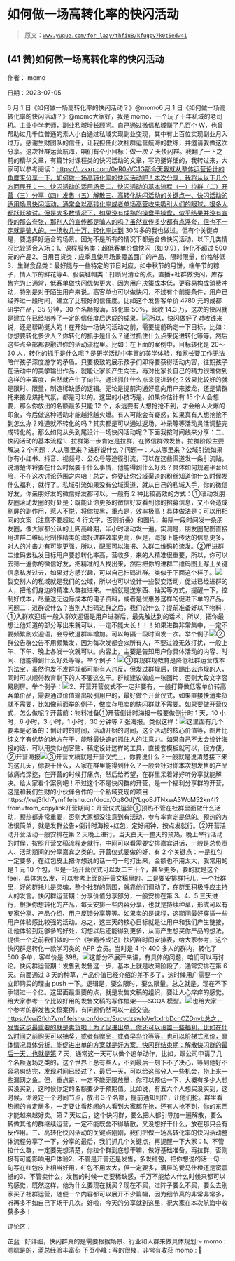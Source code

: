 # 如何做一场高转化率的快闪活动

> 原文：[`www.yuque.com/for_lazy/thfiu8/kfugpv7k0t5edw4i`](https://www.yuque.com/for_lazy/thfiu8/kfugpv7k0t5edw4i)



## (41 赞)如何做一场高转化率的快闪活动 

作者： momo 

日期：2023-07-05 

6 月 1 日《如何做一场高转化率的快闪活动？》@momo6 月 1 日《如何做一场高转化率的快闪活动？》@momo大家好，我是 momo，一个玩了十年私域的老司机。主业中学老师，副业私域增长顾问。自己通过微信私域赚了几百个 W，也曾帮助过几千位普通的素人小白通过私域实现副业变现，其中有上百位实现副业月入过万。感谢生财团队的信任，让我担任此次社群运营航海的教练，并邀请我做这次分享。这次社群运营航海，咱们有个小目标：做一次 7 天快闪群。我翻了一下之前的精华文章，有篇针对课程类的快闪活动的文章，写的挺详细的，我转过来，大家可以参考阅读：https://t.zsxq.com/0eR0aVC1G那今天我就从整体运营设计的角度来分享一下，如何做一场高转化率的快闪活动吧！本次分享，我将从以下几个方面展开：一、快闪活动的适用场景二、快闪活动的基本流程（一）拉群（二）开营（三）分享（四）发售（五）解散三、高转化快闪活动的关键点一、快闪活动的适用场景快闪活动，通常会以高转化率或者单场高营收来吸引人们的眼球，很多人都跃跃欲试。但是大多数情况下，如果没有成熟的操盘手操盘，似乎结果并没有宣传的那么夸张，那别人的宣传都是骗人的吗？虽然宣传多少都有点浮夸，但也不一定就是骗人的。一场收几十万，转化率达到 30%多的我也做过。但有个关键点是，要选择好适合的场景。因为不是所有的情况下都适合做快闪活动，以下几类情况比较适合入场：1、课程服务类：超低客单价做快闪（如 9.9），转化不超过 500 元的产品2、日用百货类：应季且使用场景覆盖面广的产品，限时限量，价格够低3、生鲜食品类：最好能与一些特定的节日对应，如中秋节的月饼，端午节的粽子，情人节的鲜花等4、服装鞋帽类：打断码清仓的点，直播+社群做快闪，库存售完为止通常，低客单做快闪优势更大，因为用户决策成本低，更容易构成消费冲动，特别是对于陌生用户来说。高客单也可以做快闪，不过有个前提条件，用户已经养过一段时间，建立了比较好的信任度。比如这个发售客单价 4780 元的成都研学产品，35 分钟，30 个名额报满，转化率 50%，营收 14.3 万，这次的快闪就是建立在已经培养了一定的信任度后达成的成果。![](img/141dcb1d58680f1e7ef7d331a27165c1.png)所以，快闪做好了对收钱来说，还是帮助挺大的！在开始一场快闪活动之前，需要提前确定一下目标，比如：你想要转化多少人？你转化的抓手是什么？通过抓住什么点来促进转化等等。然后这些点全部都要融进你的活动流程里。比如：在上面的案例中，目标转化是 20～30 人，转化的抓手是什么呢？是研学活动中丰富的美学体验，和家长要工作无法陪伴孩子深度游学的矛盾。只要极致的展示孩子们即将要获得活动内容，往期孩子在活动中的美学输出作品，就能让家长产生向往，再对比家长自己的精力很难做到这样的丰富度，自然就产生了向往。通过抓住什么点来促进转化？效果比较好的就是限时、限量，制造稀缺感的逻辑。无论是提前沟通好意向用户来接龙，还是请群托来接龙烘托气氛，都是可以的。这里的小技巧是，如果你估计有 15 个人会想要，那么你放出的名额最多只能 12 个，永远要有人想抢抢不到，才会给人火爆的印象，今后做这种活动才能越抢越火爆。有人可能会有疑惑，如果真有人想抢抢不到怎么办？难道就不转化的吗？其实都是可以通过返场，补录等等活动灵活调整完成转化的。那么如何从头到尾设计一场快闪活动呢？下面我按时间线来分享：二、快闪活动的基本流程1、拉群第一步肯定是拉群，在微信群做发售。拉群阶段主要解决 2 个问题：人从哪里来？进群说什么？问题一：人从哪里来？公域引流如果你有小红书、抖音、视频号、公众号等途径引流，可以在这些渠道发一条引流贴，说清楚你将要在什么时候要干什么事情，他能得到什么好处？具体如何规避平台风险，不在这次讨论范围之内哈！总之，你要让你公域渠道的粉丝知道你什么时候发什么福利，就行了。私域引流如果没有公域渠道，就从自己的私域入手，你的微信好友，你亲朋好友的微信好友都可以。一般有 2 种比较高效的方式：①滚动发朋友圈滚动发圈的好处是：既能让你更多的微信好友看到你的招募信息，又不会造成刷屏的副作用，惹人不悦，将你拉黑，重点是，效率极高！具体做法是：可以用相同的文案（注意不要超过 4 行文字，否则折叠）和图片，每隔一段时间发一条朋友圈，像大家都公认的上网高峰期，半小时滚动发一遍。实测是，朋友圈配图直接用进群二维码比制作精美的海报进群效率更高，但是，海报上能传达的信息更多，对人的冲击力有可能更强，所以，配图可以海报、入群二维码轮流发。②用进群二维码去私发目标用户要想转化率高，营收多，来的人精准很重要，所以，你可以去筛一遍你的微信好友，把精准的人找出来，然后把你的进群二维码图上写上关键信息私发过去，如果对方感兴趣，可以自己扫码进群。类似于下面这个样子。![](img/88888c3688ee708ec34a7f83e50360f0.png)裂变别人的私域就是我们的公域，所以也可以设计一些裂变活动，促进已经进群的人，把他们身边的精准人群拉进来。一般就是送东西、抽奖等方式，提醒一下，控制好成本，尽量送无边际成本的电子资料，或者是优惠券这样的促进下单的产品。问题二：进群说什么？当别人扫码进群之后，我们说什么？提前准备好以下物料：①入群欢迎语一般入群欢迎语是用户进群后，最先触达到的话术，所以，把你最想让他知道的部分写出来就可以，一定不能太长！！！如果进群非常集中，一定不要频繁刷欢迎语，会导致退群率增加。可以每隔一段时间发一次。举个例子![](img/1554ac720035ebbbd4bec2a3caf46608.png)②群公告群公告不用频繁发，因为每次发都会@所有人，不要过渡无效打扰，一般上午、下午、晚上各发一次就可以。内容上，主要是告知用户你具体活动的内容、时间、他能得到什么好处等等。举个例子：![](img/62e92d503323099f9655c552d1a54b98.png)③群规群规教育是降低社群运营成本的法宝，虽然你发不发群规都可能有人违反，但发过群规后，你踢出去违规的人，同时可以顺带教育剩下的人不要这么干。群规建议做成一张图片，否则大段文字容易刷屏。举个例子：![](img/a8129f522019e0845a6fa4d8e74681cc.png)2、开营开营仪式不一定非要有，一般打算做低客单价转高客单价品，需要通过价值输出吸引用户的，最好做个开营仪式，如果直接快消卖货就不需要，比如像前面举的例子，做库存甩卖的快闪群就不需要。如果要做开营仪式，怎么做呢？开营前：物料准备①开营倒计时海报一般要做倒计时 1 天，10 小时，6 小时，3 小时，1 小时，30 分钟等 7 张海报。类似这样：![](img/73a68376fa1de4a1501184011fa8f758.png)这里面有几个要素是必备的：倒计时的时间，活动开始的时间，这个活动的核心价值等，图片比纯文字有优势的地方在于，能够最快速的抓住人的注意力。如果自己不太会设计海报的话，可以用类似创客贴、稿定设计这样的工具，直接套模板就可以，很方便。②开营海报![](img/8384a3c32d43148748f2b5c239b90037.png)③开营文稿就是开营仪式上，你要说什么？一般就是说清楚接下来的这几天，你要干什么，人家在群里能得到什么？一般会针对你本次想发售的产品做痛点深挖，在开营的时候打痛点，然后给希望，在群里呆着好好听分享就能解决。给大家看个案例吧！不过这个不是快闪群的开营，是一个福利分享群的开营，这是和我们生财的小伙伴合作的一个私域变现的项目https://kwj3fkh7ymf.feishu.cn/docx/Oq8OdjYLgoBJTNxwA3WcM52kn4i?from=from_copylink开营期间：开营仪式运营①预热不管在社群里面做什么活动，预热都非常重要，否则大家都没注意到有活动，参与率肯定是低的。预热的方法很简单，就是发群公告+倒计时海报+红包，定好闹钟，按点发就行。②开营活动开营活动一般安排在第 2 天晚上进行，当天白天一整天的预热，晚上举行活动的时候，按照开营文稿流程走就行，中间可以看需要安排嘉宾讲话，一般是总负责人、活动期间的分享嘉宾之类的。开营仪式要做的好，有 2 个关键点：一是红包一定要多，在红包皮上把你想说的话一句一句打出来，金额也不用太大，我常用的是 1 元 10 个包，但是一场开营仪式可以发二三十个，甚至更多，要的就是这个 feel，具体怎么发，可以参考上面的开营文稿里的。二是要安排群托儿，一个社群里，好的群托儿是灵魂，整个社群的氛围，就靠他们调动了，在群里积极呼应主持人的发言。快闪群运营期：分享价值分享部分，一般安排在第 3、4、5 三天进行，根据你想转化的产品，每天安排一些内容分享，也就是持续种草，形式可以有专家分享、产品介绍、用户反馈分享等等。如果卖的是课程，这期间最好穿插一些用户体验感比较强的活动。总之，这三天的核心目标就是让用户和我们产生链接，让他体验到足够多的好处，幻想以后还能得到更多，从而产生想买你产品的想法。提供一个之前我们做的一个《学霸养成记》快闪群时间安排表，给大家参考，这个快闪群是转化一款学习类的 APP 会员。当时是 4 个 400 多人的群内，转化了 500 多单，客单价是 398。![](img/2c583fce06f9e5ee6396b9e5824aca78.png)这部分不展开来讲，有具体的问题，咱们可以再讨论。快闪群运营期：发售到发售这一步，基本上就是收网阶段了，通常安排在第 6 天。前面通过 3 天的种草，产品价值已经介绍的差不多了，这时候用户需要一个立即购买的理由 push 一下。逻辑是，要么限时，要么限量。总之就是，现在不下手错过一个亿。这里面最重要的点，就是发售文稿的组织，要让人心痒痒的感觉。给大家参考一个比较好用的发售文稿的写作框架——SCQA 模型。![](img/a59e88ffb82aa072eaa78d10a933c6d7.png)也给大家一个参考的群发售文稿案例，有问题仍然可以一起交流。https://kwj3fkh7ymf.feishu.cn/docx/SucvdzswloVe1txIrbDchCZDnvb总之，发售这步最重要的就是卖货啦！为了促进出单，你还可以设置一些福利，比如在什么时间之前购买可以抽奖，或者有赠品，或者早鸟价等等，也可以阶梯式涨价，具体情况具体分析，能促进出单的方案就是好方案。快闪群结束期：解散快闪群的最后一天，也就是第 7 天，通常这一天可以做个追单动作，比如，跟公司申请了几个名额返场之类的，这个世界上总有些人，不到最后一刻下不了决心，等到他好不容易纠结完，发现时间已经过了，最后一天，可以给这部分人一些机会，捞上来一些漏网之鱼。但，重点是，一定不能无限放量，你可以预估一下，大概有多少人想买没买到，这时候你定的名额要少于预期值。比如说，有五六个人想买没买到，这时候，你设定一个时间节点，放出 3 个名额，提前通知到位，让他们抢。群里看热闹的肯定居多，一定要让看热闹的人看到大家都在抢，还有人抢不到，你的东西才能越来越好卖。第 7 天过后，这个快闪群，要么把人都引导加一遍解散，要么转做其他的群继续运营，一定不能既舍不得解散，又没想好干什么，放在那只会有反作用。三、高转化快闪活动的关键点刚刚，我们把做一场高转化率的快闪活动整体流程分享了一下，分享的最后，我们抓几个关键点，再提醒一下大家：1、不管拉什么群，一定要先想清楚，你拉个群到底想干嘛，做好基础准备，再拉群，否则极有可能影响用户体验2、不管是开营还是发售，多发红包，把你想说的话一句一句写在红包皮上相当好用，红包不用太大，但一定要多，满屏的爱马仕橙还是蛮震撼的3、不管卖什么，发售的时候一定要稀缺感，千万不能给人什么时候来都可以的感觉，既然这样，他为什么要现在就买？现在不买，过阵子要么不买，要么去别家买了社群运营，随便一个内容都可以展开不少篇幅，因为细节真的非常非常多，听再多不如自己下场干几次。好啦，今天的分享就到这里，祝大家在本次航海中收获多多！  

评论区： 

芷蓝 : 好详细，快闪群真的是需要根据场景、行业和人群来做具体规划～ momo : 嗯嗯是的，蓝总经验丰富👍 下页小峰 : 写的很棒，非常有收获 momo : 🌹